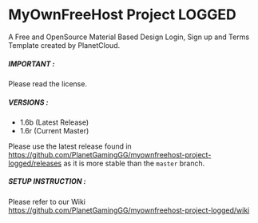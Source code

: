 # MyOwnFreeHost Project LOGGED
A Free and OpenSource Material Based Design Login, Sign up and Terms Template created by PlanetCloud.

##### IMPORTANT :  
Please read the license.   

##### VERSIONS :
- 1.6b (Latest Release)
- 1.6r (Current Master)

Please use the latest release found in https://github.com/PlanetGamingGG/myownfreehost-project-logged/releases as it is more stable than the `master` branch.  

##### SETUP INSTRUCTION :
Please refer to our Wiki https://github.com/PlanetGamingGG/myownfreehost-project-logged/wiki
